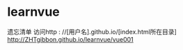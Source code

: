 # learnvue
遗忘清单
访问http : //[用户名].github.io/[index.html所在目录]
http://ZHTgibbon.github.io/learnvue/vue001
